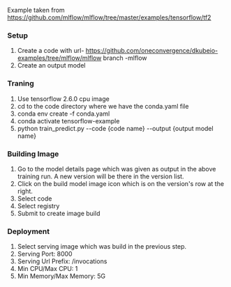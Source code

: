 Example taken from https://github.com/mlflow/mlflow/tree/master/examples/tensorflow/tf2

### Setup
1. Create a code with url- https://github.com/oneconvergence/dkubeio-examples/tree/mlflow/mlflow branch -mlflow
2. Create an output model 

### Traning
1. Use tensorflow 2.6.0 cpu image
2. cd to the code directory where we have the conda.yaml file
3. conda env create -f conda.yaml
4. conda activate tensorflow-example
5. python train_predict.py --code {code name} --output {output model name}

### Building Image
1. Go to the model details page which was given as output in the above training run. A new version will be there in the version list.
2. Click on the build model image icon which is on the version's row at the right.
3. Select code
4. Select registry
5. Submit to create image build

### Deployment
1. Select serving image which was build in the previous step.
2. Serving Port: 8000
3. Serving Url Prefix: /invocations
4. Min CPU/Max CPU: 1
5. Min Memory/Max Memory: 5G
